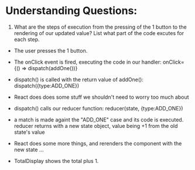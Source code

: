 # Understanding Questions:
1. What are the steps of execution from the pressing of the 1 button to the rendering of our updated value? List what part of the code excutes for each step.
* The user presses the 1 button.
* The onClick event is fired, executing the code in our handler: onClick={() => dispatch(addOne())}
* dispatch() is called with the return value of addOne(): dispatch({type:ADD_ONE})
* React does does some stuff we shouldn't need to worry too much about
* dispatch() calls our reducer function: reducer(state, {type:ADD_ONE})
* a match is made againt the "ADD_ONE" case and its code is executed. reducer returns with a new state object, value being +1 from the old state's value
* React does some more things, and rerenders the component with the new state
...

* TotalDisplay shows the total plus 1.
